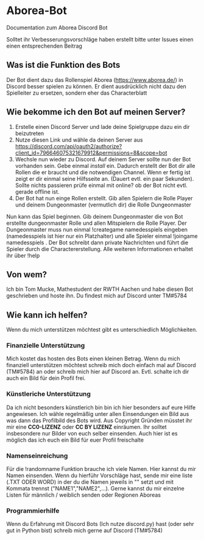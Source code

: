 # Aborea-Bot
Documentation zum Aborea Discord Bot

Solltet ihr Verbesserungsvorschläge haben erstellt bitte unter Issues einen einen entsprechenden Beitrag

## Was ist die Funktion des Bots
Der Bot dient dazu das Rollenspiel Aborea (https://www.aborea.de/) in Discord besser spielen zu können. Er dient ausdrücklich nicht dazu den Spielleiter zu ersetzen, sondern eher das Characterblatt

## Wie bekomme ich den Bot auf meinen Server?
1. Erstelle einen Discord Server und lade deine Spielgruppe dazu ein dir beizutreten
2. Nutze diesen Link und wähle da deinen Server aus https://discord.com/api/oauth2/authorize?client_id=796646075321679912&permissions=8&scope=bot
3. Wechsle nun wieder zu Discord. Auf deinem Server sollte nun der Bot vorhanden sein. Gebe einmal $install$ ein. Dadurch erstellt der Bot dir alle Rollen die er braucht und die notwendigen Channel. Wenn er fertig ist zeigt er dir einmal seine Hilfsseite an. (Dauert evtl. ein paar Sekunden). Sollte nichts passieren prüfe einmal mit online? ob der Bot nicht evtl. gerade offline ist.
4. Der Bot hat nun einge Rollen erstellt. Gib allen Spielern die Rolle Player und deinem Dungeonmaster (vermutlich dir) die Rolle Dungeonmaster

Nun kann das Spiel beginnen. Gib deinem Dungeonmaster die von Bot erstellte dungeonmaster Rolle und allen Mitspielern die Rolle Player. Der Dungeonmaster muss nun einmal !creategame namedesspiels eingeben (namedesspiels ist hier  nur ein Platzhalter) und alle Spieler einmal !joingame namedesspiels .  Der Bot schreibt dann private Nachrichten und führt die Spieler durch die Charactererstellung. Alle weiteren Informationen erhaltet ihr über !help

## Von wem?
Ich bin Tom Mucke, Mathestudent der RWTH Aachen und habe diesen Bot geschrieben und hoste ihn. 
Du findest mich auf Discord unter TM#5784

## Wie kann ich helfen?
Wenn du mich unterstützen möchtest gibt es unterschiedlich Möglichkeiten. 

### Finanzielle Unterstützung
Mich kostet das hosten des Bots einen kleinen Betrag. Wenn du mich finanziell unterstützen möchtest schreib mich doch einfach mal auf Discord (TM#5784) an oder schreib mich hier auf Discord an. Evtl. schalte ich dir auch ein Bild für dein Profil frei. 

### Künstleriche Unterstützung
Da ich nicht besonders künstlerich bin bin ich hier besonders auf eure Hilfe angewiesen. Ich wähle regelmäßig unter allen Einsendungen ein Bild aus was dann das Profilbild des Bots wird. Aus Copyright Gründen müsstet ihr mir eine **CC0-LIZENZ** oder **CC BY LIZENZ** einräumen. Ihr solltet insbesondere nur Bilder von euch selber einsenden. Auch hier ist es möglich das ich euch ein Bild für euer Profil freischalte

### Namenseinreichung
Für die !randomname Funktion brauche ich viele Namen. Hier kannst du mir Namen einsenden. Wenn du hierführ Vorschläge hast, sende mir eine liste (.TXT ODER WORD) in der du die Namen jeweils in "" setzt und mit Kommata trennst ("NAME1","NAME2",...). Gerne kannst du mir einzelne Listen für männlich / weiblich senden oder Regionen Aboreas

### Programmierhilfe
Wenn du Erfahrung mit Discord Bots (Ich nutze discord.py) hast (oder sehr gut in Python bist) schreib mich gerne auf Discord (TM#5784)

